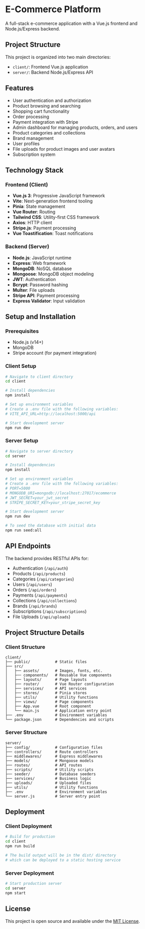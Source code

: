 # E-Commerce Platform

A full-stack e-commerce application with a Vue.js frontend and Node.js/Express backend.

## Project Structure

This project is organized into two main directories:

- `client/`: Frontend Vue.js application
- `server/`: Backend Node.js/Express API

## Features

- User authentication and authorization
- Product browsing and searching
- Shopping cart functionality
- Order processing
- Payment integration with Stripe
- Admin dashboard for managing products, orders, and users
- Product categories and collections
- Brand management
- User profiles
- File uploads for product images and user avatars
- Subscription system

## Technology Stack

### Frontend (Client)

- **Vue.js 3**: Progressive JavaScript framework
- **Vite**: Next-generation frontend tooling
- **Pinia**: State management
- **Vue Router**: Routing
- **Tailwind CSS**: Utility-first CSS framework
- **Axios**: HTTP client
- **Stripe.js**: Payment processing
- **Vue Toastification**: Toast notifications

### Backend (Server)

- **Node.js**: JavaScript runtime
- **Express**: Web framework
- **MongoDB**: NoSQL database
- **Mongoose**: MongoDB object modeling
- **JWT**: Authentication
- **Bcrypt**: Password hashing
- **Multer**: File uploads
- **Stripe API**: Payment processing
- **Express Validator**: Input validation

## Setup and Installation

### Prerequisites

- Node.js (v14+)
- MongoDB
- Stripe account (for payment integration)

### Client Setup

```bash
# Navigate to client directory
cd client

# Install dependencies
npm install

# Set up environment variables
# Create a .env file with the following variables:
# VITE_API_URL=http://localhost:5000/api

# Start development server
npm run dev
```

### Server Setup

```bash
# Navigate to server directory
cd server

# Install dependencies
npm install

# Set up environment variables
# Create a .env file with the following variables:
# PORT=5000
# MONGODB_URI=mongodb://localhost:27017/ecommerce
# JWT_SECRET=your_jwt_secret
# STRIPE_SECRET_KEY=your_stripe_secret_key

# Start development server
npm run dev

# To seed the database with initial data
npm run seed:all
```

## API Endpoints

The backend provides RESTful APIs for:

- Authentication (`/api/auth`)
- Products (`/api/products`)
- Categories (`/api/categories`)
- Users (`/api/users`)
- Orders (`/api/orders`)
- Payments (`/api/payments`)
- Collections (`/api/collections`)
- Brands (`/api/brands`)
- Subscriptions (`/api/subscriptions`)
- File Uploads (`/api/uploads`)

## Project Structure Details

### Client Structure

```
client/
├── public/           # Static files
├── src/
│   ├── assets/       # Images, fonts, etc.
│   ├── components/   # Reusable Vue components
│   ├── layouts/      # Page layouts
│   ├── router/       # Vue Router configuration
│   ├── services/     # API services
│   ├── stores/       # Pinia stores
│   ├── utils/        # Utility functions
│   ├── views/        # Page components
│   ├── App.vue       # Root component
│   └── main.js       # Application entry point
├── .env              # Environment variables
└── package.json      # Dependencies and scripts
```

### Server Structure

```
server/
├── config/           # Configuration files
├── controllers/      # Route controllers
├── middlewares/      # Express middlewares
├── models/           # Mongoose models
├── routes/           # API routes
├── scripts/          # Utility scripts
├── seeder/           # Database seeders
├── services/         # Business logic
├── uploads/          # Uploaded files
├── utils/            # Utility functions
├── .env              # Environment variables
└── server.js         # Server entry point
```

## Deployment

### Client Deployment

```bash
# Build for production
cd client
npm run build

# The build output will be in the dist/ directory
# which can be deployed to a static hosting service
```

### Server Deployment

```bash
# Start production server
cd server
npm start
```

## License

This project is open source and available under the [MIT License](LICENSE). 